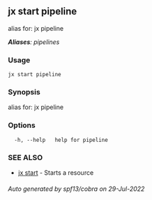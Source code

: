 ## jx start pipeline

alias for: jx pipeline

***Aliases**: pipelines*

### Usage

```
jx start pipeline
```

### Synopsis

alias for: jx pipeline

### Options

```
  -h, --help   help for pipeline
```

### SEE ALSO

* [jx start](jx_start.md)	 - Starts a resource

###### Auto generated by spf13/cobra on 29-Jul-2022
